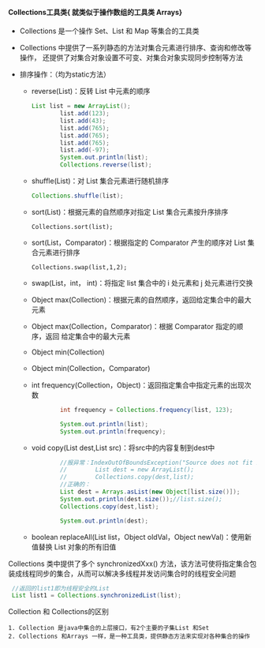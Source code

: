 ####  Collections工具类{ 就类似于操作数组的工具类 Arrays}



- Collections 是一个操作 Set、List 和 Map 等集合的工具类 

- Collections 中提供了一系列静态的方法对集合元素进行排序、查询和修改等操作， 还提供了对集合对象设置不可变、对集合对象实现同步控制等方法 

- 排序操作：（均为static方法） 

  + reverse(List)：反转 List 中元素的顺序 

    ```java
    List list = new ArrayList();
            list.add(123);
            list.add(43);
            list.add(765);
            list.add(765);
            list.add(765);
            list.add(-97);
            System.out.println(list);
            Collections.reverse(list);
    ```

    

  + shuffle(List)：对 List 集合元素进行随机排序 

    ```java
    Collections.shuffle(list);
    ```

    

  + sort(List)：根据元素的自然顺序对指定 List 集合元素按升序排序 

    ```
    Collections.sort(list);
    ```

    

  + sort(List，Comparator)：根据指定的 Comparator 产生的顺序对 List 集合元素进行排序 

    ```
    Collections.swap(list,1,2);
    ```

    

  + swap(List，int， int)：将指定 list 集合中的 i 处元素和 j 处元素进行交换

  + Object max(Collection)：根据元素的自然顺序，返回给定集合中的最大元素 

  + Object max(Collection，Comparator)：根据 Comparator 指定的顺序，返回 给定集合中的最大元素 

  + Object min(Collection) 

  + Object min(Collection，Comparator)

  + int frequency(Collection，Object)：返回指定集合中指定元素的出现次数 

    ```java
            int frequency = Collections.frequency(list, 123);
    
            System.out.println(list);
            System.out.println(frequency);
    ```

    

  + void copy(List dest,List src)：将src中的内容复制到dest中 

    ```java
            //报异常：IndexOutOfBoundsException("Source does not fit in dest")
            //        List dest = new ArrayList();
            //        Collections.copy(dest,list);
            //正确的：
            List dest = Arrays.asList(new Object[list.size()]);
            System.out.println(dest.size());//list.size();
            Collections.copy(dest,list);
    
            System.out.println(dest);
    
    ```

    

  + boolean replaceAll(List list，Object oldVal，Object newVal)：使用新值替换 List 对象的所有旧值

  

Collections 类中提供了多个 synchronizedXxx() 方法，该方法可使将指定集合包装成线程同步的集合，从而可以解决多线程并发访问集合时的线程安全问题

```java
 //返回的list1即为线程安全的List
 List list1 = Collections.synchronizedList(list);
```



Collection 和 Collections的区别

```
1. Collection 是java中集合的上层接口，有2个主要的子集List 和Set
2. Collections 和Arrays 一样，是一种工具类，提供静态方法来实现对各种集合的操作
```



